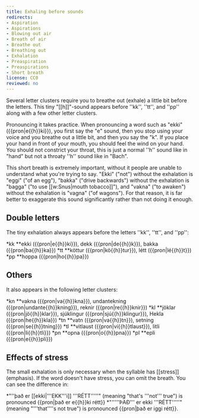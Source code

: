 ```yaml
---
title: Exhaling before sounds
redirects:
- Aspiration
- Aspirations
- Blowing out air
- Breath of air
- Breathe out
- Breathing out
- Exhalation
- Preaspiration
- Preaspirations
- Short breath
license: CC0
reviewed: no
---
```


Several letter clusters require you to breathe out (exhale) a little bit before the letters. This tiny "[[h]]"-sound appears before ''kk'', ''tt'', and ''pp'' along with a few other letter clusters.

Pronouncing it takes practice. When pronouncing a word such as "ekki" ({{pron|e{{h}}ki}}), you first say the "e" sound, then you stop using your voice and you breathe out a little bit, and then you say the "k". If you place your hand in front of your mouth, you should feel the wind on your hand. You should not constrict your throat, this is just a normal ''h'' sound like in "hand" but not a throaty ''h'' sound like in "Bach".

This short breath is extremely important, without it people are unable to understand what you're trying to say. "Ekki" ("not") without the exhalation is "eggi" ("of an egg"), "bakka" ("drive backwards") without the exhalation is "bagga" ("to use [[w:Snus|mouth tobacco]]"), and "vakna" ("to awaken") without the exhalation is "vagna" ("of wagons"). For that reason, it is far better to exaggerate this sound significantly rather than not doing it enough.
## Double letters
The tiny exhalation always appears before the letters ''kk'', ''tt'', and ''pp'':

*kk
**ekki ({{pron|e{{h}}ki}}), dekk ({{pron|de{{h}}k}}), bakka ({{pron|ba{{h}}ka}})
*tt
**köttur ({{pron|kö{{h}}tur}}), létt ({{pron|lé{{h}}t}})
*pp
**hoppa ({{pron|ho{{h}}pa}})

## Others
It also appears in the following letter clusters:

*kn
**vakna ({{pron|va{{h}}kna}}), undantekning ({{pron|undante{{h}}kning}}), reknir ({{pron|re{{h}}knir}})
*kl
**jöklar ({{pron|jö{{h}}klar}}), sjúklingur ({{pron|sjú{{h}}klingur}}), Hekla ({{pron|he{{h}}kla}})
*tn
**vatn ({{pron|va{{h}}tn}}), setning ({{pron|se{{h}}tning}})
*tl
**vitlaust ({{pron|vi{{h}}tlaust}}), litli ({{pron|li{{h}}tli}})
*pn
**opna ({{pron|o{{h}}pna}})
*pl
**epli ({{pron|e{{h}}pli}})

## Effects of stress
The small exhalation is only necessary when the syllable has [[stress]] (emphasis). If the word doesn't have stress, you can omit the breath. You can see the difference in:

*"''það er [[ekki|'''EKK'''i]] '''RÉTT'''''" (meaning "that's '''not''' true") is pronounced {{pron|það er e{{h}}ki rétt}}
*"'''''ÞAÐ''' er ekki '''RÉTT'''''" (meaning "'''that'''<nowiki/>'s not true") is pronounced {{pron|það er iggi rétt}}.

